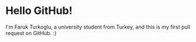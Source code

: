 # Hello GitHub!

I'm Faruk Turkoglu, a university student from Turkey, and this is my first pull request on GitHub. :)
